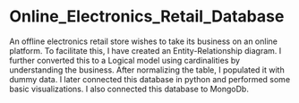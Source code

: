 # Online_Electronics_Retail_Database

An offline electronics retail store wishes to take its business on an online platform. To facilitate this, I have created an Entity-Relationship diagram. I further converted this to a Logical model using cardinalities by understanding the business. After normalizing the table, I populated it with dummy data. I later connected this database in python and performed some basic visualizations. I also connected this database to MongoDb.
